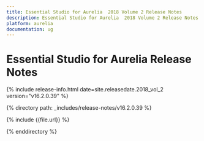 ```yaml
---
title: Essential Studio for Aurelia  2018 Volume 2 Release Notes
description: Essential Studio for Aurelia  2018 Volume 2 Release Notes
platform: aurelia
documentation: ug
---
```


# Essential Studio for Aurelia Release Notes

{% include release-info.html date=site.releasedate.2018_vol_2  version="v16.2.0.39" %} 

{% directory path: _includes/release-notes/v16.2.0.39 %}

{% include {{file.url}} %}

{% enddirectory %}